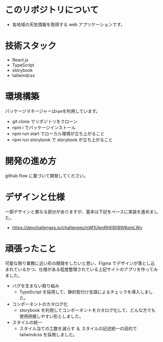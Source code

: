# このリポジトリについて

- 各地域の天気情報を取得する web アプリケーションです。

# 技術スタック

- React.js
- TypeScript
- storybook
- tailwindcss

# 環境構築

パッケージマネージャーは`npm`を利用しています。

- git clone でリポジトリをクローン
- npm i でパッケージインストール
- npm run start でローカル環境が立ち上がること
- npm run storybook で storybook が立ち上がること

# 開発の進め方

github flow に基づいて開発してください。

# デザインと仕様

一部デザインと異なる部分がありますが、基本は下記をベースに実装を進めました。

- https://devchallenges.io/challenges/mM1UIenRhK808W8qmLWv

# 頑張ったこと

可能な限り業務に近い形の開発をしたいと思い、Figma でデザインが落とし込まれているかつ、仕様がある程度整理されている上記サイトのアプリを作ってみました。

- バグを生まない取り組み
  - TypeScript を採用して、静的型付け言語によるチェックを導入しました。
- コンポーネントのカタログ化
  - storybook を利用してコンポーネントをカタログ化して、どんな方でも使用把握しやすい形としました。
- スタイルの統一
  - スタイル当ての工数を減らす ＆ スタイルの記述統一の目的で tailwindcss を採用しました。

